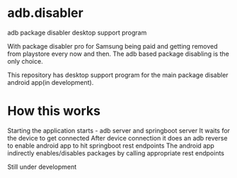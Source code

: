 # adb.disabler
adb package disabler desktop support program


With package disabler pro for Samsung being paid and getting removed from playstore every now and then. 
The adb based package disabling is the only choice.

This repository has desktop support program for the main package disabler android app(in development).

# How this works
Starting the application starts - adb server and springboot server
It waits for the device to get connected
After device connection it does an adb reverse to enable android app to hit springboot rest endpoints
The android app indirectly enables/disables packages by calling appropriate rest endpoints

Still under development
